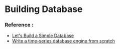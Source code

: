 # Building Database

### Reference  : &#x20;

* &#x20;[Let's Build a Simple Database](https://cstack.github.io/db\_tutorial/)
* [Write a time-series database engine from scratch](https://cstack.github.io/db\_tutorial/)
